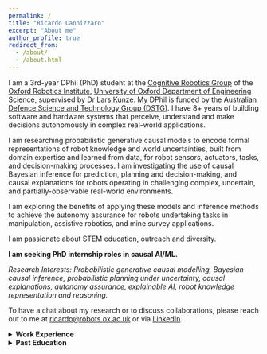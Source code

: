 ```yaml
---
permalink: /
title: "Ricardo Cannizzaro"
excerpt: "About me"
author_profile: true
redirect_from: 
  - /about/
  - /about.html
---
```


<!-- Intro -->
I am a 3rd-year DPhil (PhD) student at the [Cognitive Robotics Group](https://ori.ox.ac.uk/labs/cognitive-robotics-group) of the [Oxford Robotics Institute](https://ori.ox.ac.uk), [University of Oxford Department of Engineering Science](https://eng.ox.ac.uk), supervised by [Dr Lars Kunze](https://scholar.google.com/citations?user=TLC0azYAAAAJ&hl=en). My DPhil is funded by the [Australian Defence Science and Technology Group (DSTG)](https://www.dst.defence.gov.au). I have 8+ years of building software and hardware systems that perceive, understand and make decisions autonomously in complex real-world applications. 

<!-- Mission Statement / Purpose -->
I am researching probabilistic generative causal models to encode formal representations of robot knowledge and world uncertainties, built from domain expertise and learned from data, for robot sensors, actuators, tasks, and decision-making processes. I am investigating the use of causal Bayesian inference for prediction, planning and decision-making, and causal explanations for robots operating in challenging complex, uncertain, and partially-observable real-world environments.  

I am exploring the benefits of applying these models and inference methods to achieve the autonomy assurance for robots undertaking tasks in manipulation, assistive robotics, and mine survey applications.

I am passionate about STEM education, outreach and diversity.

**I am seeking PhD internship roles in causal AI/ML.**

<!-- PhD Research -->


<!-- Research Interests -->
*Research Interests: Probabilistic generative causal modelling, Bayesian causal inference, probabilistic planning under uncertainty, causal explanations, autonomy assurance, explainable AI, robot knowledge representation and reasoning.*

<!-- Call to Action -->
To have a chat about my research or to discuss collaborations, please reach out to me at [ricardo@robots.ox.ac.uk](mailto:ricardo@robots.ox.ac.uk) or via [LinkedIn](https://www.linkedin.com/in/ricardo-cannizzaro).

<!-- PhD Research -->
<!-- <details>
  <summary style="font-weight: bold; cursor: pointer;">PhD Research</summary>
  <div id="phd-research" markdown="1">
  I am researching probabilistic generative causal models to encode formal representations of robot knowledge and world uncertainties, built from domain expertise and learned from data, for robot sensors, actuators, tasks, and decision-making processes. I am investigating the use of causal Bayesian inference for prediction, planning and decision-making, and causal explanations for robots operating in challenging complex, uncertain, and partially-observable real-world environments.  

  I am exploring the benefits of applying these models and inference methods to achieve the autonomy assurance for robots undertaking tasks in manipulation, assistive robotics, and mine survey applications.
  </div>
</details> -->

<!-- Work Experience -->
<details>
  <summary style="font-weight: bold; cursor: pointer;">Work Experience</summary>
  <div id="work-experience" markdown="1">
  Before my DPhil I was working as a Defence Research Scientist in the Aerial Autonomy group of the [Australian Defence Science and Technology Group](https://www.dst.defence.gov.au) (2017-2021), where my research focused on decentralised teams of autonomous aerial and ground robots for missions in challenging uncertain and complex environments, such as the urban terrain. My research was at the exciting intersection of AI/ML, software and hardware enginering to develop autonomous behaviours, integrate them into hardware, and experimentally validate the complete autonomous systems through flight trials in real urban environments across Australia, Singapore, Montreal, and New York City.  

  My AI/ML and robotics research at DSTG has spanned a wide range of robotics and AI/ML topics, including:
  * [Decentralised task planning in unknown environments with heterogeneous multi-robot systems](https://ieeexplore.ieee.org/abstract/document/9560822)
  * [Robotic swarming methods for scalable and adaptive drone data-ferrying](https://ieeexplore.ieee.org/document/8463151)
  * Adaptive GNSS-SLAM localisation methods for autonomous robot navigation in mixed GNSS-available environments (internal technical report)
  * Path- and motion-planning for safe, smooth, and efficient aerial robot navigation (internal technical report)
  * Command, Control, Communication, and Computers (C4) architectures for autonomous drone system integration with federated common operation picture software (internal technical report)
  * [A novel Random-Finite-Set-based SLAM algorithm for aerial robots with scanning and solid-state LIDARS](https://ssl.linklings.net/conferences/acra/acra2019_proceedings/views/includes/files/pap105s1-file1.pdf)
  * [An evaluation of LIDAR and X-band radar sensors in a particle-dense environment for resilliant drone sensing](https://www.researchgate.net/publication/348620221_Evaluation_of_LIDAR_and_X-Band_Radar_Sensors_in_a_Particle-Dense_Environment)
  * [Passive source localisation with a novel particle-filter-based bearings-only tracking algorithm](https://www.araa.asn.au/acra/acra2015/papers/pap170.pdf)
  </div>
</details>

<!-- Past Education -->
<details>
  <summary style="font-weight: bold; cursor: pointer;">Past Education</summary>
  <div id="past-education" markdown="1">
  I completed my Bachelor of Engingeering (Honours) (Robotics & Mechatronics) (First Class Honours) in 2016 at the Swinburne University of Technology in Melbourne, Australia, [School of Engineering](https://www.swinburne.edu.au/science-engineering-technology/schools-departments/engineering/index.php) (4 years + industry-based learning year at DSTG). For my honours thesis project I created an autonomous ground robot system for remote chemical detection and localisation, under the supervision of [Professor Zhenwei Cao](https://scholar.google.com/citations?user=Xgac2EoAAAAJ&hl=en) and [Dr Jennifer Palmer](https://scholar.google.com/citations?hl=en&user=R22EoSYAAAAJ). I implemented a passive chemical-emitter localisation algorithm and integreated a novel bespoke DSTG chemical detection sensor into an autonomous Clearpath Robotics [TurtleBot 2](https://clearpathrobotics.com/turtlebot-2-open-source-robot/) robot system.  
  
  I completed my Bachelor of Science (Mechanical Systems) in 2012 at the University of Melbourne in Melbourne, Australia, [Faculty of Engineering and Information Technology](https://eng.unimelb.edu.au/) / [Faculty of Science](https://science.unimelb.edu.au/). I spent 6 months at KTH Stockholm in 2012 as a visiting student at the [Division of Robotics, Perception and Learning](https://www.kth.se/is/rpl) and [Department of Engineering Mechanics (Aerospace Engineering)](https://www.kth.se/en/tekmek).
  </div>
</details>


